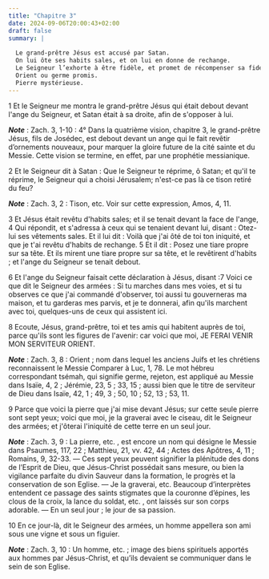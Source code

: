 ```yaml
---
title: "Chapitre 3"
date: 2024-09-06T20:00:43+02:00
draft: false
summary: |
  
  Le grand-prêtre Jésus est accusé par Satan.
  On lui ôte ses habits sales, et on lui en donne de rechange.
  Le Seigneur l’exhorte à être fidèle, et promet de récompenser sa fidélité.
  Orient ou germe promis.
  Pierre mystérieuse.
---
```



1 Et le Seigneur me montra le grand-prêtre Jésus qui était debout devant l'ange du Seigneur, et Satan était à sa droite, afin de s'opposer à lui.

***Note*** :  Zach. 3, 1-10 : 4° Dans la quatrième vision, chapitre 3, le grand-prêtre Jésus, fils de Josédec, est debout devant un ange qui le fait revêtir d’ornements nouveaux, pour marquer la gloire future de la cité sainte et du Messie. Cette vision se termine, en effet, par une prophétie messianique.

2 Et le Seigneur dit à Satan : Que le Seigneur te réprime, ô Satan; et qu'il te réprime, le Seigneur qui a choisi Jérusalem; n'est-ce pas là ce tison retiré du feu?

***Note*** :  Zach. 3, 2 : Tison, etc. Voir sur cette expression, Amos, 4, 11.


3 Et Jésus était revêtu d'habits sales; et il se tenait devant la face de l'ange, 4 Qui répondit, et s'adressa à ceux qui se tenaient devant lui, disant : Otez-lui ses vêtements sales. Et il lui dit : Voilà que j'ai ôté de toi ton iniquité, et que je t'ai revêtu d'habits de rechange. 5 Et il dit : Posez une tiare propre sur sa tête. Et ils mirent une tiare propre sur sa tête, et le revêtirent d'habits ; et l'ange du Seigneur se tenait debout.


6 Et l'ange du Seigneur faisait cette déclaration à Jésus, disant :7 Voici ce que dit le Seigneur des armées : Si tu marches dans mes voies, et si tu observes ce que j'ai commandé d'observer, toi aussi tu gouverneras ma maison, et tu garderas mes parvis, et je te donnerai, afin qu'ils marchent avec toi, quelques-uns de ceux qui assistent ici.


8 Ecoute, Jésus, grand-prêtre, toi et tes amis qui habitent auprès de toi, parce qu'ils sont les figures de l'avenir: car voici que moi, JE FERAI VENIR MON SERVITEUR ORIENT.

***Note*** :  Zach. 3, 8 : Orient ; nom dans lequel les anciens Juifs et les chrétiens reconnaissent le Messie Comparer à Luc, 1, 78. Le mot hébreu correspondant tsémah, qui signifie germe, rejeton, est appliqué au Messie dans Isaïe, 4, 2 ; Jérémie, 23, 5 ; 33, 15 ; aussi bien que le titre de serviteur de Dieu dans Isaïe, 42, 1 ; 49, 3 ; 50, 10 ; 52, 13 ; 53, 11.

9 Parce que voici la pierre que j'ai mise devant Jésus; sur cette seule pierre sont sept yeux; voici que moi, je la graverai avec le ciseau, dit le Seigneur des armées; et j'ôterai l'iniquité de cette terre en un seul jour.

***Note*** :  Zach. 3, 9 : La pierre, etc. , est encore un nom qui désigne le Messie dans Psaumes, 117, 22 ; Matthieu, 21, vv. 42, 44 ; Actes des Apôtres, 4, 11 ; Romains, 9, 32-33. ― Ces sept yeux peuvent signifier la plénitude des dons de l’Esprit de Dieu, que Jésus-Christ possédait sans mesure, ou bien la vigilance parfaite du divin Sauveur dans la formation, le progrès et la conservation de son Eglise. ― Je la graverai, etc. Beaucoup d’interprètes entendent ce passage des saints stigmates que la couronne d’épines, les clous de la croix, la lance du soldat, etc. , ont laissés sur son corps adorable. ― En un seul jour ; le jour de sa passion.


10 En ce jour-là, dit le Seigneur des armées, un homme appellera son ami sous une vigne et sous un figuier.

***Note*** :  Zach. 3, 10 : Un homme, etc. ; image des biens spirituels apportés aux hommes par Jésus-Christ, et qu’ils devaient se communiquer dans le sein de son Eglise.

